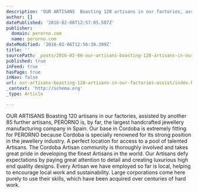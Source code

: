 ```yaml
---
description: 'OUR ARTISANS  Boasting 120 artisans in our factories, assisted by another 85 further artisans, PERORNO is, by far, the largest handcrafted jewellery manufacturi'
author: []
datePublished: '2016-02-06T12:57:05.507Z'
publisher:
  domain: perorno.com
  name: perorno.com
dateModified: '2016-02-06T12:56:39.399Z'
title: ''
sourcePath: _posts/2016-02-06-our-artisans-boasting-120-artisans-in-our-factories-assist.md
published: true
inFeed: true
hasPage: true
inNav: false
url: our-artisans-boasting-120-artisans-in-our-factories-assist/index.html
_context: 'http://schema.org'
_type: Article

---
```

OUR ARTISANS Boasting 120 artisans in our factories, assisted by another 85 further artisans, PERORNO is, by far, the largest handcrafted jewellery manufacturing company in Spain. Our base in Cordoba is extremely fitting for PERORNO because Cordoba is specially renowned for its strong position in the jewellery industry. A perfect location for access to a pool of talented Artisans. The Cordoba Artisan community is thoroughly involved and takes great pride in developing the finest Artisans in the world. Our Artisans defy expectations by paying great attention to detail and creating luxurious high end quality designs. Every Artisan we have employed so far is local, helping to encourage local work and sustainability. Large corporations come here purely to use their skills, which have been acquired over centuries of hard work.